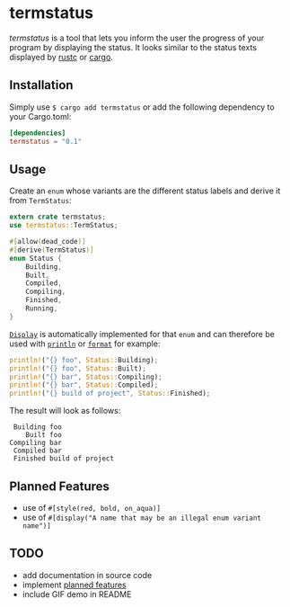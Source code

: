 # termstatus

*termstatus* is a tool that lets you inform the user the progress of your program
by displaying the status. It looks similar to the status texts displayed by
[rustc](https://github.com/rust-lang/rust) or
[cargo](https://github.com/rust-lang/cargo).


## Installation

Simply use `$ cargo add termstatus` or add the following dependency to your
Cargo.toml:

```toml
[dependencies]
termstatus = "0.1"
```


## Usage

Create an `enum` whose variants are the different status labels and derive it
from `TermStatus`:

```rust
extern crate termstatus;
use termstatus::TermStatus;

#[allow(dead_code)]
#[derive(TermStatus)]
enum Status {
    Building,
    Built,
    Compiled,
    Compiling,
    Finished,
    Running,
}
```

[`Display`](https://doc.rust-lang.org/std/fmt/trait.Display.html) is automatically
implemented for that `enum` and can therefore be used with
[`println`](https://doc.rust-lang.org/std/macro.println.html) or
[`format`](https://doc.rust-lang.org/std/macro.format.html) for example:

```rust
println!("{} foo", Status::Building);
println!("{} foo", Status::Built);
println!("{} bar", Status::Compiling);
println!("{} bar", Status::Compiled);
println!("{} build of project", Status::Finished);
```

The result will look as follows:

```text
 Building foo
    Built foo
Compiling bar
 Compiled bar
 Finished build of project
```

## Planned Features

- use of `#[style(red, bold, on_aqua)]`
- use of `#[display("A name that may be an illegal enum variant name")]`


## TODO

- add documentation in source code
- implement [planned features](#planned-features)
- include GIF demo in README

